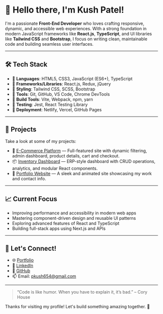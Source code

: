 # 👋 Hello there, I'm Kush Patel!

I'm a passionate **Front-End Developer** who loves crafting responsive, dynamic, and accessible web experiences. With a strong foundation in modern JavaScript frameworks like **React.js**, **TypeScript**, and UI libraries like **Tailwind CSS** and **Bootstrap**, I focus on writing clean, maintainable code and building seamless user interfaces.

---

## 🛠️ Tech Stack

- 🔹 **Languages**: HTML5, CSS3, JavaScript (ES6+), TypeScript
- 🔹 **Frameworks/Libraries**: React.js, Redux, jQuery
- 🔹 **Styling**: Tailwind CSS, SCSS, Bootstrap
- 🔹 **Tools**: Git, GitHub, VS Code, Chrome DevTools
- 🔹 **Build Tools**: Vite, Webpack, npm, yarn
- 🔹 **Testing**: Jest, React Testing Library
- 🔹 **Deployment**: Netlify, Vercel, GitHub Pages

---

## 🚀 Projects

Take a look at some of my projects:

- 🛒 [E-Commerce Platform](https://your-live-site.com) — Full-featured site with dynamic filtering, admin dashboard, product details, cart and checkout.
- 📦 [Inventory Dashboard](https://your-inventory-link.com) — ERP-style dashboard with CRUD operations, analytics, and modular React components.
- 🎨 [Portfolio Website](https://your-portfolio.com) — A sleek and animated site showcasing my work and contact info.

---

## 📈 Current Focus

- Improving performance and accessibility in modern web apps
- Mastering component-driven design and reusable UI patterns
- Exploring advanced features of React and TypeScript
- Building full-stack apps using Next.js and APIs

---

## 🤝 Let's Connect!

- 🌐 [Portfolio](https://your-portfolio.com)
- 💼 [LinkedIn](https://linkedin.com/in/yourusername)
- 📁 [GitHub](https://github.com/yourusername)
- 📫 Email: pkush654@gmail.com

---

> “Code is like humor. When you have to explain it, it’s bad.” – Cory House

Thanks for visiting my profile! Let's build something amazing together. 🚀
